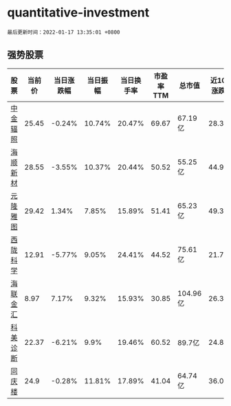 # quantitative-investment

`最后更新时间：2022-01-17 13:35:01 +0800`

## 强势股票

|股票|当前价|当日涨跌幅|当日振幅|当日换手率|市盈率TTM|总市值|近10日涨跌幅|
|----|----|----|----|----|----|----|----|
|[中金辐照](https://xueqiu.com/S/SZ300962)|25.45|-0.24%|10.74%|20.47%|69.67|67.19亿|28.34%|
|[海顺新材](https://xueqiu.com/S/SZ300501)|28.55|-3.55%|10.37%|20.44%|50.52|55.25亿|44.92%|
|[元隆雅图](https://xueqiu.com/S/SZ002878)|29.42|1.34%|7.85%|15.89%|51.41|65.23亿|49.34%|
|[西陇科学](https://xueqiu.com/S/SZ002584)|12.91|-5.77%|9.05%|24.41%|44.52|75.61亿|21.79%|
|[海联金汇](https://xueqiu.com/S/SZ002537)|8.97|7.17%|9.32%|15.93%|30.85|104.96亿|26.34%|
|[科美诊断](https://xueqiu.com/S/SH688468)|22.37|-6.21%|9.9%|19.46%|60.52|89.7亿|24.83%|
|[同庆楼](https://xueqiu.com/S/SH605108)|24.9|-0.28%|11.81%|17.89%|41.04|64.74亿|36.07%|
